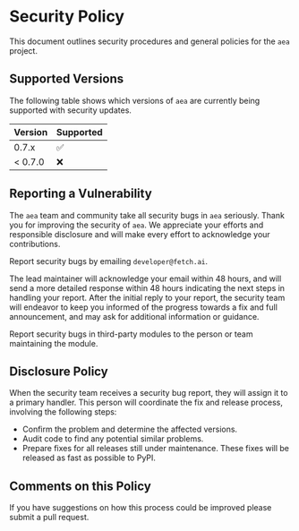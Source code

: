 # Security Policy

This document outlines security procedures and general policies for the `aea` project.

## Supported Versions

The following table shows which versions of `aea` are currently being supported with security updates.

| Version | Supported          |
| ------- | ------------------ |
| 0.7.x   | :white_check_mark: |
| < 0.7.0 | :x:                |

## Reporting a Vulnerability

The `aea` team and community take all security bugs in `aea` seriously. Thank you for improving the security of `aea`. We appreciate your efforts and responsible disclosure and will make every effort to acknowledge your contributions.

Report security bugs by emailing `developer@fetch.ai`.

The lead maintainer will acknowledge your email within 48 hours, and will send a more detailed response within 48 hours indicating the next steps in handling your report. After the initial reply to your report, the security team will endeavor to keep you informed of the progress towards a fix and full announcement, and may ask for additional information or guidance.

Report security bugs in third-party modules to the person or team maintaining the module.

## Disclosure Policy

When the security team receives a security bug report, they will assign it to a primary handler. This person will coordinate the fix and release process, involving the following steps:

- Confirm the problem and determine the affected versions.
- Audit code to find any potential similar problems.
- Prepare fixes for all releases still under maintenance. These fixes will be released as fast as possible to PyPI.

## Comments on this Policy

If you have suggestions on how this process could be improved please submit a pull request.
